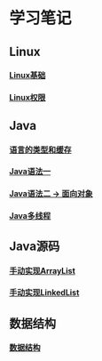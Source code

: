 # 学习笔记

## Linux
#### [Linux基础](https://github.com/huangchucai/BEE-blog/issues/2)
#### [Linux权限](https://github.com/huangchucai/BEE-blog/issues/1)

## Java
#### [语言的类型和缓存](https://github.com/huangchucai/BEE-blog/issues/3)
#### [Java语法一](https://github.com/huangchucai/BEE-blog/issues/5)
#### [Java语法二 -> 面向对象](https://github.com/huangchucai/BEE-blog/issues/4)
#### [Java多线程](https://github.com/huangchucai/BEE-blog/issues/9)

## Java源码
#### [手动实现ArrayList](https://github.com/huangchucai/BEE-blog/issues/6)  
#### [手动实现LinkedList](https://github.com/huangchucai/BEE-blog/issues/8)

## 数据结构
#### [数据结构](https://github.com/huangchucai/BEE-blog/issues/7)
